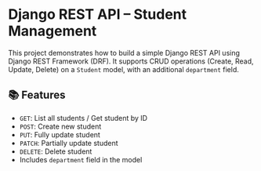 # Django REST API – Student Management

This project demonstrates how to build a simple Django REST API using Django REST Framework (DRF). It supports CRUD operations (Create, Read, Update, Delete) on a `Student` model, with an additional `department` field.

## 📚 Features
- `GET`: List all students / Get student by ID  
- `POST`: Create new student  
- `PUT`: Fully update student  
- `PATCH`: Partially update student  
- `DELETE`: Delete student  
- Includes `department` field in the model
